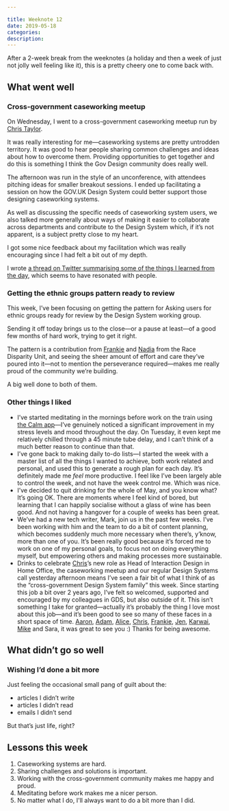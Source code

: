 ```yaml
---

title: Weeknote 12
date: 2019-05-18
categories:
description: 
---
```


After a 2-week break from the weeknotes (a holiday and then a week of just not jolly well feeling like it), this is a pretty cheery one to come back with.

## What went well

### Cross-government caseworking meetup

On Wednesday, I went to a cross-government caseworking meetup run by [Chris Taylor](https://twitter.com/ctdesign). 

It was really interesting for me—caseworking systems are pretty untrodden territory. It was good to hear people sharing common challenges and ideas about how to overcome them. Providing opportunities to get together and do this is something I think the Gov Design community does really well. 

The afternoon was run in the style of an unconference, with attendees pitching ideas for smaller breakout sessions. I ended up facilitating a session on how the GOV.UK Design System could better support those designing caseworking systems. 

As well as discussing the specific needs of caseworking system users, we also talked more generally about ways of making it easier to collaborate across departments and contribute to the Design System which, if it’s not apparent, is a subject pretty close to my heart.

I got some nice feedback about my facilitation which was really encouraging since I had felt a bit out of my depth.

I wrote [a thread on Twitter summarising some of the things I learned from the day](https://twitter.com/Amy_Hupe/status/1128733673417842688), which seems to have resonated with people.

### Getting the ethnic groups pattern ready to review

This week, I’ve been focusing on getting the pattern for Asking users for ethnic groups ready for review by the Design System working group.

Sending it off today brings us to the close—or a pause at least—of a good few months of hard work, trying to get it right. 

The pattern is a contribution from [Frankie](https://twitter.com/frankieroberto) and [Nadia](https://twitter.com/nadia_huq) from the Race Disparity Unit, and seeing the sheer amount of effort and care they’ve poured into it—not to mention the perseverance required—makes me really proud of the community we’re building.

A big well done to both of them. 

### Other things I liked

- I’ve started meditating in the mornings before work on the train using [the Calm app](https://www.calm.com/)—I’ve genuinely noticed a significant improvement in my stress levels and mood throughout the day. On Tuesday, it even kept me relatively chilled through a 45 minute tube delay, and I can’t think of a much better reason to continue than that.  
- I’ve gone back to making daily to-do lists—I started the week with a master list of all the things I wanted to achieve, both work related and personal, and used this to generate a rough plan for each day. It’s definitely made me _feel_ more productive. I feel like I’ve been largely able to control the week, and not have the week control me. Which was nice. 
- I’ve decided to quit drinking for the whole of May, and you know what? It’s going OK. There are moments where I feel kind of bored, but learning that I can happily socialise without a glass of wine has been good. And not having a hangover for a couple of weeks has been great. 
- We’ve had a new tech writer, Mark, join us in the past few weeks. I’ve been working with him and the team to do a bit of content planning, which becomes suddenly much more necessary when there’s, y’know, more than one of you. It’s been really good because it’s forced me to work on one of my personal goals, to focus not on doing everything myself, but empowering others and making processes more sustainable.
- Drinks to celebrate [Chris](https://twitter.com/ctdesign)’s new role as Head of Interaction Design in Home Office, the caseworking meetup and our regular Design Systems call yesterday afternoon means I’ve seen a fair bit of what I think of as the “cross-government Design System family” this week. Since starting this job a bit over 2 years ago, I’ve felt so welcomed, supported and encouraged by my colleagues in GDS, but also outside of it. This isn’t something I take for granted—actually it’s probably the thing I love most about this job—and it’s been good to see so many of these faces in a short space of time. [Aaron](https://twitter.com/Shotclog), [Adam](https://twitter.com/adambsilver), [Alice](https://twitter.com/AliceNoakes), [Chris](https://twitter.com/ctdesign), [Frankie](https://twitter.com/frankieroberto), [Jen](https://twitter.com/jenniferhodgson), [Karwai](https://twitter.com/krwpn), [Mike](https://twitter.com/1mikeowen) and Sara, it was great to see you :) Thanks for being awesome. 

## What didn’t go so well

### Wishing I’d done a bit more

Just feeling the occasional small pang of guilt about the:

- articles I didn’t write
- articles I didn’t read
- emails I didn’t send

But that’s just life, right?

## Lessons this week

1. Caseworking systems are hard.
2. Sharing challenges and solutions is important.
3. Working with the cross-government community makes me happy and proud.
4. Meditating before work makes me a nicer person.
5. No matter what I do, I'll always want to do a bit more than I did.
